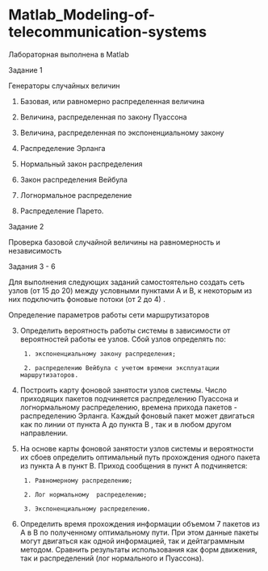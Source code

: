 # Matlab_Modeling-of-telecommunication-systems
Лабораторная выполнена в Matlab

Задание 1

Генераторы случайных величин

1.  Базовая, или равномерно распределенная величина

2. Величина, распределенная по закону Пуассона

3. Величина, распределенная по экспоненциальному закону

4. Распределение Эрланга

5. Нормальный закон распределения

6. Закон распределения Вейбула

7. Логнормальное распределение

8. Распределение Парето.

 

Задание 2

Проверка базовой случайной величины на равномерность и независимость

Задания 3 - 6

Для выполнения следующих заданий самостоятельно создать сеть узлов (от 15 до 20)  между условными  пунктами А  и  В,  к некоторым из них подключить  фоновые потоки (от 2  до 4) .

Определение параметров работы сети маршрутизаторов     

3.  Определить вероятность работы системы в зависимости от вероятностей работы ее узлов. Сбой узлов определять по:

         1. экспоненциальному закону распределения;

         2. распределению Вейбула с учетом времени эксплуатации маршрутизаторов.

 

4.  Построить карту фоновой занятости узлов системы. Число приходящих пакетов подчиняется распределению Пуассона и  логнормальному распределению, времена прихода пакетов  -  распределению Эрланга. Каждый фоновый пакет может двигаться как по линии от пункта А до пункта В , так и в любом другом направлении.

 

5.  На основе карты фоновой занятости узлов системы и вероятности их сбоев определить оптимальный путь прохождения одного пакета из пункта А в пункт В. Приход сообщения в пункт А подчиняется:

         1. Равномерному распределению;

         2. Лог нормальному  распределению;

         3. Экспоненциальному распределению.

 

6.  Определить время прохождения информации объемом 7 пакетов из А в В по полученному оптимальному пути. При этом данные пакеты могут двигаться как одной информацией, так и дейтаграммным методом. Сравнить результаты использования как форм движения, так и  распределений (лог нормального и Пуассона).


